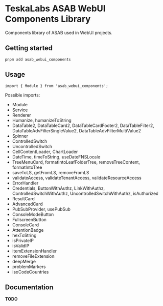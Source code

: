 # TeskaLabs ASAB WebUI Components Library

Components library of ASAB used in WebUI projects.

## Getting started

```
pnpm add asab_webui_components
```

## Usage

```
import { Module } from 'asab_webui_components';
```

Possible imports:

- Module
- Service
- Renderer
- Humanize, humanizeToString
- DataTable2, DataTableCard2, DataTableCardFooter2, DataTableFilter2, DataTableAdvFilterSingleValue2, DataTableAdvFilterMultiValue2
- Spinner
- ControlledSwitch
- UncontrolledSwitch
- CellContentLoader, ChartLoader
- DateTime, timeToString, useDateFNSLocale
- TreeMenuCard, formatIntoLeafFolderTree, removeTreeContent, formatIntoTree
- saveToLS, getFromLS, removeFromLS
- validateAccess, validateTenantAccess, validateResourceAccess
- ErrorHandler
- Credentials, ButtonWithAuthz, LinkWithAuthz, ControlledSwitchWithAuthz, UncontrolledSwitchWithAuthz, isAuthorized
- ResultCard
- AdvancedCard
- PubSubProvider, usePubSub
- ConsoleModeButton
- FullscreenButton
- ConsoleCard
- AttentionBadge
- hexToString
- isPrivateIP
- isValidIP
- itemExtensionHandler
- removeFileExtension
- deepMerge
- problemMarkers
- isoCodeCountries

## Documentation

**TODO**
